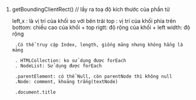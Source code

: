 <!-- Position Selector  -->

1. getBoundingClientRect() // lấy ra toạ độ kích thước của phần tử

    left,x : là vị trí của khối so với bên trái
    top : vị trí của khối phía trên
    bottom: chiều cao của khối + top
    rigtt: độ rộng của khối + left
    width: độ rộng

    <!-- Sự khác nhau giữa NodeList và HTMLCollection -->


    <!-- Điểm giống -->
        .Có thể truy cập Index, length, giống mảng nhưng không hẳng là mảng

    <!-- Điểm khác -->
        . HTMLCollection: ko sử dụng được forEach
        . NodeList: Sử dụng được forEach 
    

    <!-- Sự khác nhau giữa parentNode và parentElement -->
        .parentElement: có thể Null, còn parentNode thì không null
        .Node: comment, khoảng trắng(textNode)

    <!-- Tìm hiểu document.title và document.head -->

        .document.title
